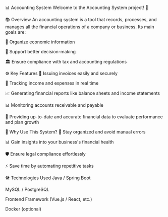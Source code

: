 📊 Accounting System
Welcome to the Accounting System project! 🎯

📚 Overview
An accounting system is a tool that records, processes, and manages all the financial operations of a company or business.
Its main goals are:

🧹 Organize economic information

🧠 Support better decision-making

🏛️ Ensure compliance with tax and accounting regulations

⚙️ Key Features
🧾 Issuing invoices easily and securely

💸 Tracking income and expenses in real time

📈 Generating financial reports like balance sheets and income statements

📊 Monitoring accounts receivable and payable

🔄 Providing up-to-date and accurate financial data to evaluate performance and plan growth

🚀 Why Use This System?
📅 Stay organized and avoid manual errors

📊 Gain insights into your business's financial health

🛡️ Ensure legal compliance effortlessly

⚡ Save time by automating repetitive tasks

🛠️ Technologies Used
Java / Spring Boot

MySQL / PostgreSQL

Frontend Framework (Vue.js / React, etc.)

Docker (optional)

